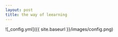 ```yaml
---
layout: post
title: the way of leearning
---
```

![_config.yml]({{ site.baseurl }}/images/config.png)
